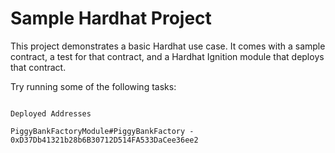 # Sample Hardhat Project

This project demonstrates a basic Hardhat use case. It comes with a sample contract, a test for that contract, and a Hardhat Ignition module that deploys that contract.

Try running some of the following tasks:

```shell

Deployed Addresses

PiggyBankFactoryModule#PiggyBankFactory - 0xD37Db41321b28b6B30712D514FA533DaCee36ee2

```

